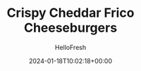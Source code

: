 ---
draft: true # Use this only for setting draft status
hidden: false # Use this to hide unwanted recipes
slug: # <post-title>
title: 'Crispy Cheddar Frico Cheeseburgers'
description: "We’ve taken cheeseburgers to the next level with the help of a little something called frico (aka cheese crisps). They look fancy-schmancy, but making them simply involves baking cheddar cheese until it reaches crispy, golden-brown perfection. On top of burgers with onion jam, tomatoes, and ketchup, they feel like a crowning achievement in topping technology."
image: https://img.hellofresh.com/f_auto,fl_lossy,q_auto,w_1200/hellofresh_s3/image/5a56229e043c3c5a6e5a1122-eb808107.jpg
date: 2024-01-18T10:02:18+00:00
author: HelloFresh

tags: []
categories: "main course"
cuisines: "American"
allergens: ['Milk', 'Eggs', 'Soy', 'Wheat']

calories: 770
preptime: ['30 minutes']
cooktime: # 180 = 3 Hours | In minutes
totaltime: PT30M
servings: 2

links:
  - description: "We’ve taken cheeseburgers to the next level with the help of a little something called frico (aka cheese crisps). They look fancy-schmancy, but making them simply involves baking cheddar cheese until it reaches crispy, golden-brown perfection. On top of burgers with onion jam, tomatoes, and ketchup, they feel like a crowning achievement in topping technology."
    website: https://www.hellofresh.com/recipes/crispy-frico-cheeseburgers-5a56229e043c3c5a6e5a1122
    image: https://img.hellofresh.com/f_auto,fl_lossy,q_auto,w_1200/hellofresh_s3/image/5a56229e043c3c5a6e5a1122-eb808107.jpg
 
weight: # 1 | You can add weight to some posts to override the default sorting (date descending)

comments: false # Keep False

ingredients: ['1 unit Red Onion', '1 unit Roma Tomato', '2 unit Brioche Buns', '10 ounce Ground Beef', '8 ounce Broccoli Florets', '1 tablespoon Sherry Vinegar', '½ cup Cheddar Cheese', '2 tablespoon Ketchup', '1 tablespoon Olive Oil', '1 teaspoon Sugar', ' Salt', ' Pepper']

instructionTitles: ['Preheat and Prep', 'Roast Broccoli', 'Make Onion Jam', 'Make Cheddar Frico', 'Cook Burgers and Toast Buns', 'Assemble Burgers']
instructions: ['Wash and dry all produce. Preheat oven to 425 degrees. Halve, peel, and thinly slice onion. Slice tomato into rounds. Split buns in half. Shape beef into two evenly sized patties (make them slightly wider than the buns).', 'Toss broccoli on a baking sheet with a drizzle of olive oil and a pinch of salt and pepper. Roast in oven until lightly crisped, 15-20 minutes.', 'Heat a drizzle of olive oil in a large pan over medium-high heat. Add onion and cook, tossing, until soft, 5-6 minutes. Stir in 1 TBSP sherry vinegar (we sent more) and 1 tsp sugar. Simmer until liquid is nearly evaporated, 1-2 minutes. Season with salt and pepper. Transfer to a small bowl and set aside.', 'Line another baking sheet with parchment paper. Place cheddar on it in two even piles. Bake in oven until melted in middle and crispy at the edges, 5-7 minutes.', 'Meanwhile, heat a drizzle of olive oil in same pan over medium-high heat. Season patties all over with salt and pepper. Add to pan and cook to desired doneness, 3-6 minutes per side. Meanwhile, carefully remove frico from baking sheet. Discard parchment paper and place buns on sheet. Toast in oven until golden, 3-4 minutes.', 'Fill each bun with a burger, onion jam, tomato slices, ketchup, and a frico. Serve with broccoli on the side.']
---